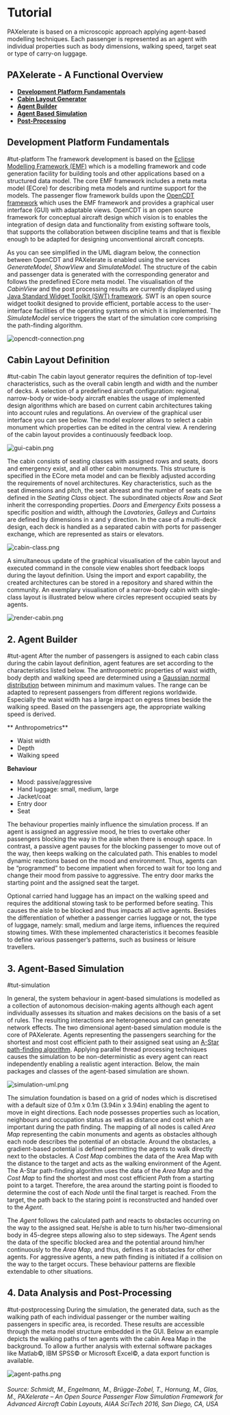 # Tutorial #

PAXelerate is based on a microscopic approach applying agent-based modelling techniques. Each passenger is represented as an agent with individual properties such as body dimensions, walking speed, target seat or type of carry-on luggage.

## PAXelerate - A Functional Overview ##

* [**Development Platform Fundamentals**](#tut-platform)
* [**Cabin Layout Generator**](#tut-cabin) 
* [**Agent Builder**](#tut-agent)
* [**Agent Based Simulation**](#tut-simulation)
* [**Post-Processing**](#tut-postprocessing)

## Development Platform Fundamentals ##
#tut-platform
The framework development is based on the [Eclipse Modelling Framework (EMF)](http://www.eclipse.org/ecp/) which is a modelling framework and code generation facility for building tools and other applications based on a structured data model. The core EMF framework includes a meta meta model (ECore) for describing meta models and runtime support for the models. The passenger flow framework builds upon the [OpenCDT framework](https://bitbucket.org/opencdt/opencdt) which uses the EMF framework and provides a graphical user interface (GUI) with adaptable views. OpenCDT is an open source framework for conceptual aircraft design which vision is to enables the integration of design data and functionality from existing software tools, that supports the collaboration between discipline teams and that is flexible enough to be adapted for designing unconventional aircraft concepts.

As you can see simplified in the UML diagram below, the connection between OpenCDT and PAXelerate is enabled using the services *GenerateModel*, *ShowView* and *SimulateModel*. The structure of the cabin and passenger data is generated with the corresponding generator and follows the predefined ECore meta model. The visualisation of the *CabinView* and the post processing results are currently displayed using [Java Standard Widget Toolkit (SWT) framework](https://www.eclipse.org/swt). SWT is an open source widget toolkit designed to provide efficient, portable access to the user-interface facilities of the operating systems on which it is implemented. The *SimulateModel* service triggers the start of the simulation core comprising the path-finding algorithm.

![opencdt-connection.png](https://bitbucket.org/repo/E4bXa6/images/3271729177-opencdt-connection.png)

## Cabin Layout Definition ##
#tut-cabin
The cabin layout generator requires the definition of top-level characteristics, such as the overall cabin length and width and the number of decks. A selection of a predefined aircraft configuration: regional, narrow-body or wide-body aircraft enables the usage of implemented design algorithms which are based on current cabin architectures taking into account rules and regulations. An overview of the graphical user interface you can see below. The model explorer allows to select a cabin monument which properties can be edited in the central view. A rendering of the cabin layout provides a continuously feedback loop.

![gui-cabin.png](https://bitbucket.org/repo/E4bXa6/images/813748034-gui-cabin.png)

The cabin consists of seating classes with assigned rows and seats, doors and emergency exist, and all other cabin monuments. This structure is specified in the ECore meta model and can be flexibly adjusted according the requirements of novel architectures. Key characteristics, such as the seat dimensions and pitch, the seat abreast and the number of seats can be defined in the *Seating Class* object. The subordinated objects *Row* and *Seat* inherit the corresponding properties. *Doors* and *Emergency Exits* possess a specific position and width, although the *Lavatories*, *Galleys* and *Curtains* are defined by dimensions in x and y direction. In the case of a multi-deck design, each deck is handled as a separated cabin with ports for passenger exchange, which are represented as stairs or elevators.

![cabin-class.png](https://bitbucket.org/repo/E4bXa6/images/3820138075-cabin-class.png)

A simultaneous update of the graphical visualisation of the cabin layout and executed command in the console view enables short feedback loops during the layout definition. Using the import and export capability, the created architectures can be stored in a repository and shared within the community. An exemplary visualisation of a narrow-body cabin with single-class layout is illustrated below where circles represent occupied seats by agents.

![render-cabin.png](https://bitbucket.org/repo/E4bXa6/images/3658098919-render-cabin.png)

## 2. Agent Builder ##
#tut-agent
After the number of passengers is assigned to each cabin class during the cabin layout definition, agent features are set according to the characteristics listed below. The anthropometric properties of waist width, body depth and walking speed are determined using a [Gaussian normal distribution](gaussian.md) between minimum and maximum values. The range can be adapted to represent passengers from different regions worldwide. Especially the waist width has a large impact on egress times beside the walking speed. Based on the passengers age, the appropriate walking speed is derived.

** Anthropometrics**

* Waist width
* Depth
* Walking speed

**Behaviour**

* Mood: passive/aggressive
* Hand luggage: small, medium, large
* Jacket/coat
* Entry door 
* Seat

The behaviour properties mainly influence the simulation process. If an agent is assigned an aggressive mood, he tries to overtake other passengers blocking the way in the aisle when there is enough space. In contrast, a passive agent pauses for the blocking passenger to move out of the way, then keeps walking on the calculated path. This enables to model dynamic reactions based on the mood and environment. Thus, agents can be “programmed” to become impatient when forced to wait for too long and change their mood from passive to aggressive. The entry door marks the starting point and the assigned seat the target.

Optional carried hand luggage has an impact on the walking speed and requires the additional stowing task to be performed before seating. This causes the aisle to be blocked and thus impacts all active agents. Besides the differentiation of whether a passenger carries luggage or not, the type of luggage, namely: small, medium and large items, influences the required stowing times. With these implemented characteristics it becomes feasible to define various passenger’s patterns, such as business or leisure travellers.

## 3. Agent-Based Simulation ##
#tut-simulation

In general, the system behaviour in agent-based simulations is modelled as a collection of autonomous decision-making agents although each agent individually assesses its situation and makes decisions on the basis of a set of rules. The resulting interactions are heterogeneous and can generate network effects. The two dimensional agent-based simulation module is the core of PAXelerate. Agents representing the passengers searching for the shortest and most cost efficient path to their assigned seat using an [A-Star path-finding algorithm](https://en.wikipedia.org/wiki/A*_search_algorithm). Applying parallel thread processing techniques causes the simulation to be non-deterministic as every agent can react independently enabling a realistic agent interaction. Below, the main packages and classes of the agent-based simulation are shown.

![simulation-uml.png](https://bitbucket.org/repo/E4bXa6/images/3559164888-simulation-uml.png)

The simulation foundation is based on a grid of nodes which is discretised with a default size of 0.1m x 0.1m (3.94in x 3.94in) enabling the agent to move in eight directions. Each node possesses properties such as location, neighbours and occupation status as well as distance and cost which are important during the path finding. The mapping of all nodes is called *Area Map* representing the cabin monuments and agents as obstacles although each node describes the potential of an obstacle. Around the obstacles, a gradient-based potential is defined permitting the agents to walk directly next to the obstacles. A *Cost Map* combines the data of the Area Map with the distance to the target and acts as the walking environment of the Agent. The A-Star path-finding algorithm uses the data of the *Area Map* and the *Cost Map* to find the shortest and most cost efficient *Path* from a starting point to a target. Therefore, the area around the starting point is flooded to determine the cost of each *Node* until the final target is reached. From the target, the path back to the staring point is reconstructed and handed over to the *Agent*.

The *Agent* follows the calculated path and reacts to obstacles occurring on the way to the assigned seat. He/she is able to turn his/her two-dimensional body in 45-degree steps allowing also to step sideways. The *Agent* sends the data of the specific blocked area and the potential around him/her continuously to the *Area Map*, and thus, defines it as obstacles for other agents. For aggressive agents, a new path finding is initiated if a collision on the way to the target occurs. These behaviour patterns are flexible extendable to other situations.

## 4. Data Analysis and Post-Processing ##
#tut-postprocessing
During the simulation, the generated data, such as the walking path of each individual passenger or the number waiting passengers in specific area, is recorded. These results are accessible through the meta model structure embedded in the GUI. Below an example depicts the walking paths of ten agents with the cabin Area Map in the background. To allow a further analysis with external software packages like Matlab©, IBM SPSS© or Microsoft Excel©, a data export function is available.

![agent-paths.png](https://bitbucket.org/repo/E4bXa6/images/2070425086-agent-paths.png)



###### Source: Schmidt, M., Engelmann, M., Brügge-Zobel, T., Hornung, M., Glas, M., PAXelerate – An Open Source Passenger Flow Simulation Framework for Advanced Aircraft Cabin Layouts, AIAA SciTech 2016, San Diego, CA, USA

